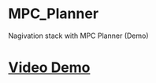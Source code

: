 # MPC_Planner
Nagivation stack with MPC Planner (Demo)
# [Video Demo]([URL](https://youtu.be/Br9caWHcx2E?feature=shared)) 
